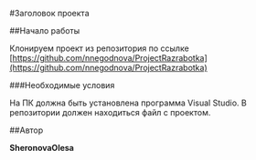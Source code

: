 #Заголовок проекта

##Начало работы 

 Клонируем проект из репозитория по ссылке [https://github.com/nnegodnova/ProjectRazrabotka](https://github.com/nnegodnova/ProjectRazrabotka)
 
###Необходимые условия

На ПК должна быть установлена программа Visual Studio. В репозитории должен находиться файл с проектом.

##Автор

**SheronovaOlesa**

